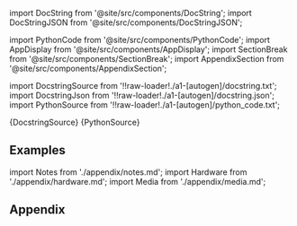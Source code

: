 
[//]: # (Custom component imports)

import DocString from '@site/src/components/DocString';
import DocStringJSON from '@site/src/components/DocStringJSON';

import PythonCode from '@site/src/components/PythonCode';
import AppDisplay from '@site/src/components/AppDisplay';
import SectionBreak from '@site/src/components/SectionBreak';
import AppendixSection from '@site/src/components/AppendixSection';

[//]: # (Docstring)

import DocstringSource from '!!raw-loader!./a1-[autogen]/docstring.txt';
import DocstringJson from '!!raw-loader!./a1-[autogen]/docstring.json';
import PythonSource from '!!raw-loader!./a1-[autogen]/python_code.txt';

<DocString>{DocstringSource}</DocString>
<DocStringJSON data={DocstringJson} />
<PythonCode GLink='SCIPY/SIGNAL/ARGRELMAX/ARGRELMAX.py'>{PythonSource}</PythonCode>

<SectionBreak />

    

[//]: # (Examples)

## Examples

<AppDisplay 
  GLink='SCIPY/SIGNAL/ARGRELMAX'
  nodeLabel='ARGRELMAX'>
</AppDisplay>

<SectionBreak />

    

[//]: # (Appendix)

import Notes from './appendix/notes.md';
import Hardware from './appendix/hardware.md';
import Media from './appendix/media.md';

## Appendix

<AppendixSection index={0} folderPath='nodes/SCIPY/SIGNAL/ARGRELMAX/appendix/'><Notes /></AppendixSection>
<AppendixSection index={1} folderPath='nodes/SCIPY/SIGNAL/ARGRELMAX/appendix/'><Hardware /></AppendixSection>
<AppendixSection index={2} folderPath='nodes/SCIPY/SIGNAL/ARGRELMAX/appendix/'><Media /></AppendixSection>


